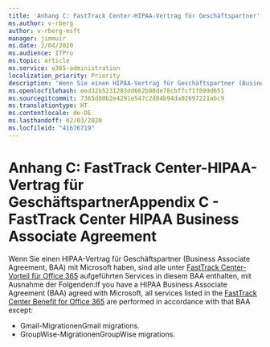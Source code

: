 ```yaml
---
title: 'Anhang C: FastTrack Center-HIPAA-Vertrag für Geschäftspartner'
ms.author: v-rberg
author: v-rberg-msft
manager: jimmuir
ms.date: 2/04/2020
ms.audience: ITPro
ms.topic: article
ms.service: o365-administration
localization_priority: Priority
description: 'Wenn Sie einen HIPAA-Vertrag für Geschäftspartner (Business Associate Agreement, BAA) mit Microsoft für FastTrack Services haben, sind alle unter FastTrack Center Benefit for Office 365 aufgeführten Services in diesem BAA enthalten, mit Ausnahme der Folgenden:'
ms.openlocfilehash: eed32b5231283dd662b08de78cbffcf1f099d651
ms.sourcegitcommit: 7365d80b2e4291e547c2d84b94da02697221abc9
ms.translationtype: HT
ms.contentlocale: de-DE
ms.lasthandoff: 02/03/2020
ms.locfileid: "41676719"
---
```

# <a name="appendix-c---fasttrack-center-hipaa-business-associate-agreement"></a><span data-ttu-id="26b26-103">Anhang C: FastTrack Center-HIPAA-Vertrag für Geschäftspartner</span><span class="sxs-lookup"><span data-stu-id="26b26-103">Appendix C - FastTrack Center HIPAA Business Associate Agreement</span></span>

<span data-ttu-id="26b26-104">Wenn Sie einen HIPAA-Vertrag für Geschäftspartner (Business Associate Agreement, BAA) mit Microsoft haben, sind alle unter [FastTrack Center-Vorteil für Office 365](O365-fasttrack-benefit-for-office-365.md) aufgeführten Services in diesem BAA enthalten, mit Ausnahme der Folgenden:</span><span class="sxs-lookup"><span data-stu-id="26b26-104">If you have a HIPAA Business Associate Agreement (BAA) agreed with Microsoft, all services listed in the [FastTrack Center Benefit for Office 365](O365-fasttrack-benefit-for-office-365.md) are performed in accordance with that BAA except:</span></span> 
  
- <span data-ttu-id="26b26-105">Gmail-Migrationen</span><span class="sxs-lookup"><span data-stu-id="26b26-105">Gmail migrations.</span></span>   
- <span data-ttu-id="26b26-106">GroupWise-Migrationen</span><span class="sxs-lookup"><span data-stu-id="26b26-106">GroupWise migrations.</span></span>
    

